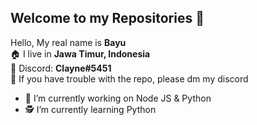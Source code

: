 ## Welcome to my Repositories 👋

Hello, My real name is **Bayu**
<br/>🏠 I live in **Jawa Timur, Indonesia**
<br/>👤 Discord: **Clayne#5451**
<br/>📂 If you have trouble with the repo, please dm my discord
<br/>
 - 👷 I’m currently working on Node JS & Python
 - 🕵️ I’m currently learning Python

